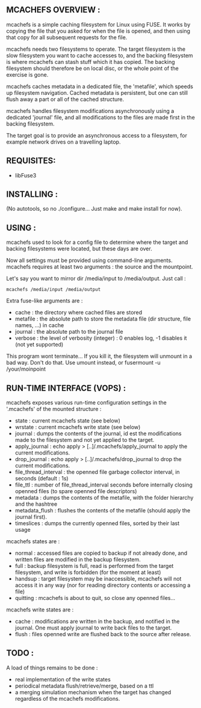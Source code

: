 MCACHEFS OVERVIEW :
-------------------

mcachefs is a simple caching filesystem for Linux using FUSE. It works 
by copying the file that you asked for when the file is opened, and then 
using that copy for all subsequent requests for the file. 

mcachefs needs two filesystems to operate. The target filesystem is the 
slow filesystem you want to cache accesses to, and the backing 
filesystem is where mcachefs can stash stuff which it has copied. The 
backing filesystem should therefore be on local disc, or the whole point 
of the exercise is gone.

mcachefs caches metadata in a dedicated file, the 'metafile', which speeds
up filesystem navigation. Cached metadata is persistent, but one can still
flush away a part or all of the cached structure.

mcachefs handles filesystem modifications asynchronously using a dedicated
'journal' file, and all modifications to the files are made first in the
backing filesystem.

The target goal is to provide an asynchronous access to a filesystem, for
example network drives on a travelling laptop.

REQUISITES:
------------
* libFuse3
  
INSTALLING :
------------

(No autotools, so no ./configure... Just make and make install for now).

USING :
-------

mcachefs used to look for a config file to determine where the target and
backing filesystems were located, but these days are over.

Now all settings must be provided using command-line arguments. mcachefs
requires at least two arguments : the source and the mountpoint.

Let's say you want to mirror dir /media/input to /media/output.
Just call :
```
mcachefs /media/input /media/output
```

Extra fuse-like arguments are : 
* cache :
  the directory where cached files are stored
* metafile :
 the absolute path to store the metadata file (dir structure, file names, ...) in cache
* journal : the absolute path to the journal file
* verbose : the level of verbosity (integer) : 0 enables log, -1 disables it
  (not yet supported)
  
This program wont terminate... If you kill it, the filesystem will unmount in 
a bad way. Don't do that. Use umount instead, or fusermount -u /your/moinpoint

RUN-TIME INTERFACE (VOPS) :
---------------------------

mcachefs exposes various run-time configuration settings in the '.mcachefs' of
the mounted structure :

 * state : current mcachefs state (see below)
 * wrstate : current mcachefs write state (see below)
 * journal : dumps the contents of the journal, id est the modifications made
   to the filesystem and not yet applied to the target.
 * apply_journal : echo apply > [..]/.mcachefs/apply_journal to apply the
   current modifications.
 * drop_journal : echo apply > [..]/.mcachefs/drop_journal to drop the
   current modifications.
 * file_thread_interval : the openned file garbage collector interval, in 
   seconds (default : 1s)
 * file_ttl : number of file_thread_interval seconds before internally closing
   openned files (to spare openned file descriptors)
 * metadata : dumps the contents of the metafile, with the folder hierarchy
   and the hashtree
 * metadata_flush : flushes the contents of the metafile (should apply the
   journal first).
 * timeslices : dumps the currently openned files, sorted by their last usage

mcachefs states are :
 * normal : accessed files are copied to backup if not already done, and
   written files are modified in the backup filesystem.
 * full : backup filesystem is full, read is performed from the target 
   filesystem, and write is forbidden (for the moment at least)
 * handsup : target filesystem may be inaccessible, mcachefs will not access
   it in any way (nor for reading directory contents or accessing a file)
 * quitting : mcachefs is about to quit, so close any openned files...

mcachefs write states are :
 * cache : modifications are written in the backup, and notified in the
   journal. One must apply journal to write back files to the target.
 * flush : files openned write are flushed back to the source after release.
 
 
TODO :
------

A load of things remains to be done :
- real implementation of the write states
- periodical metadata flush/retrieve/merge, based on a ttl
- a merging simulation mechanism when the target has changed regardless of the
  mcachefs modifications.
